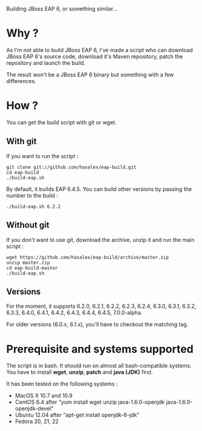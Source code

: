 Building JBoss EAP 6, or something similar...

Why ?
=====
As I'm not able to build JBoss EAP 6, I've made a script who can download JBoss EAP 6's source code, download it's Maven repository, patch the repository and launch the build.

The result won't be a JBoss EAP 6 binary but something with a few differences.

How ?
=====
You can get the build script with git or wget.

With git
--------
If you want to run the script :

    git clone git://github.com/hasalex/eap-build.git
    cd eap-build
    ./build-eap.sh

By default, it builds EAP 6.4.5. You can build other versions by passing the number to the build :

    ./build-eap.sh 6.2.2

Without git
-----------
If you don't want to use git, download the archive, unzip it and run the main script :

    wget https://github.com/hasalex/eap-build/archive/master.zip
    unzip master.zip
    cd eap-build-master
    ./build-eap.sh

Versions
--------
For the moment, it supports 6.2.0, 6.2.1, 6.2.2, 6.2.3, 6.2.4, 6.3.0, 6.3.1, 6.3.2, 6.3.3, 6.4.0, 6.4.1, 6.4.2, 6.4.3, 6.4.4, 6.4.5, 7.0.0-alpha.

For older versions (6.0.x, 6.1.x), you'll have to checkout the matching tag.

Prerequisite and systems supported
==================================
The script is in bash. It should run on almost all bash-compatible systems. You have to install **wget**, **unzip**, **patch** and **java (JDK)** first.

It has been tested on the following systems :
* MacOS X 10.7 and 10.9
* CentOS 6.4    after "yum install wget unzip java-1.6.0-openjdk java-1.6.0-openjdk-devel"
* Ubuntu 12.04  after "apt-get install openjdk-6-jdk"
* Fedora 20, 21, 22
